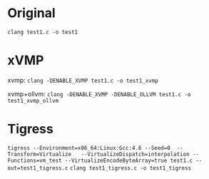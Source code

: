 # Original
`clang test1.c -o test1`

# xVMP
xvmp:
`clang -DENABLE_XVMP test1.c -o test1_xvmp`

xvmp+ollvm:
`clang -DENABLE_XVMP -DENABLE_OLLVM test1.c -o test1_xvmp_ollvm`

# Tigress
`tigress --Environment=x86_64:Linux:Gcc:4.6 --Seed=0  --Transform=Virtualize   --VirtualizeDispatch=interpolation --Functions=vm_test --VirtualizeEncodeByteArray=true test1.c --out=test1_tigress.c`
`clang test1_tigress.c -o test1_tigress`

